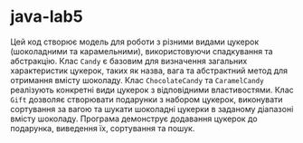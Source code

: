 # java-lab5

Цей код створює модель для роботи з різними видами цукерок (шоколадними та карамельними), використовуючи спадкування та абстракцію. Клас `Candy` є базовим для визначення загальних характеристик цукерок, таких як назва, вага та абстрактний метод для отримання вмісту шоколаду. Клас `ChocolateCandy` та `CaramelCandy` реалізують конкретні види цукерок з відповідними властивостями. Клас `Gift` дозволяє створювати подарунки з набором цукерок, виконувати сортування за вагою та шукати шоколадні цукерки в заданому діапазоні вмісту шоколаду. Програма демонструє додавання цукерок до подарунка, виведення їх, сортування та пошук.
